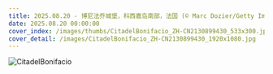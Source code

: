 ```yaml
---
title: 2025.08.20 - 博尼法乔城堡，科西嘉岛南部，法国 (© Marc Dozier/Getty Images)
date: 2025.08.20 00:00:00
cover_index: /images/thumbs/CitadelBonifacio_ZH-CN2130899430_533x300.jpg
cover_detail: /images/CitadelBonifacio_ZH-CN2130899430_1920x1080.jpg
---
```


![CitadelBonifacio](/images/CitadelBonifacio_ZH-CN2130899430_1920x1080.jpg)
